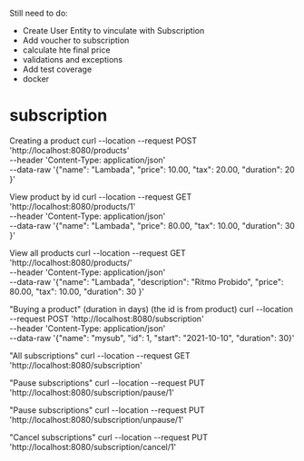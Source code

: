 Still need to do:

- Create User Entity to vinculate with Subscription
- Add voucher to subscription
- calculate hte final price
- validations and exceptions
- Add test coverage
- docker

# subscription
Creating a product
curl --location --request POST 'http://localhost:8080/products' \
--header 'Content-Type: application/json' \
--data-raw '{"name": "Lambada",
"price": 10.00,
"tax": 20.00,
"duration": 20
}'

View product by id
curl --location --request GET 'http://localhost:8080/products/1' \
--header 'Content-Type: application/json' \
--data-raw '{"name": "Lambada",
"price": 80.00,
"tax": 10.00,
"duration": 30
}'

View all products
curl --location --request GET 'http://localhost:8080/products/' \
--header 'Content-Type: application/json' \
--data-raw '{"name": "Lambada",
"description": "Ritmo Probido",
"price": 80.00,
"tax": 10.00,
"duration": 30
}'

"Buying a product" (duration in days)
(the id is from product)
curl --location --request POST 'http://localhost:8080/subscription' \
--header 'Content-Type: application/json' \
--data-raw '{"name": "mysub", "id": 1, "start": "2021-10-10", "duration": 30}'

"All subscriptions"
curl --location --request GET 'http://localhost:8080/subscription'

"Pause subscriptions"
curl --location --request PUT 'http://localhost:8080/subscription/pause/1'

"Pause subscriptions"
curl --location --request PUT 'http://localhost:8080/subscription/unpause/1'

"Cancel subscriptions"
curl --location --request PUT 'http://localhost:8080/subscription/cancel/1'